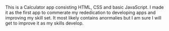 This is a Calculator app consisting HTML, CSS and basic JavaScript. I made it as the first app to commerate my rededication to developing apps and improving my skill set. It most likely contains anormalies but I am sure I will get to improve it as my skills develop.
